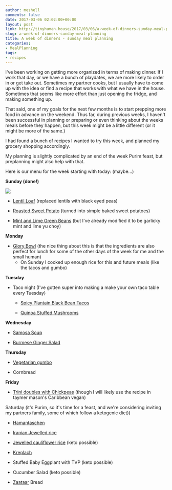```yaml
---
author: meshell
comments: false
date: 2017-03-06 02:02:00+00:00
layout: post
link: http://tinyhuman.house/2017/03/06/a-week-of-dinners-sunday-meal-planning/
slug: a-week-of-dinners-sunday-meal-planning
title: A week of dinners - sunday meal planning
categories:
- MealPlanning
tags:
- recipes
---
```


I've been working on getting more organized in terms of making dinner. If I work that day, or we have a bunch of playdates, we are more likely to order in or get take out. Sometimes my partner cooks, but I usually have to come up with the idea or find a recipe that works with what we have in the house. Sometimes that seems like more effort than just opening the fridge, and making something up.

That said, one of my goals for the next few months is to start prepping more food in advance on the weekend. Thus far, during previous weeks, I haven't been successful in planning or preparing or even thinking about the weeks meals before they happen, but this week might be a little different (or it might be more of the same.)

I had found a bunch of recipes I wanted to try this week, and planned my grocery shopping accordingly.

My planning is slightly complicated by an end of the week Purim feast, but preplanning might also help with that.

Here is our menu for the week starting with today: (maybe...)

**Sunday (done!)**

![](/img/black-eyed-pea-loaf-1024x768-min.jpg)


  * [Lentil Loaf](http://www.myvegancookbook.com/recipes/recipe.php?id=16) (replaced lentils with black eyed peas)

  * [Roasted Sweet Potato](http://www.theveganroad.com/recipes/roasted-sweet-potatoes-with-pumpkin-seeds/) (turned into simple baked sweet potatoes)
  * [Mint and Lime Green Beans](http://www.marthastewart.com/852398/green-beans-lime-and-mint) (but I've already modified it to be garlicky mint and lime yu choy)


**Monday**

  * [Glory Bowl](http://whitewatercooks.com/portfolio_page/glory-bowl/) (the nice thing about this is that the ingredients are also perfect for lunch for some of the other days of the week for me and the small human)
    * On Sunday I cooked up enough rice for this and future meals (like the tacos and gumbo)

**Tuesday**

  * Taco night (I've gotten super into making a make your own taco table every Tuesday)


    * [Spicy Plantain Black Bean Tacos](http://minimalistbaker.com/spicy-plantain-black-bean-tacos/)


    * [Quinoa Stuffed Mushrooms](http://cooknourishbliss.com/2016/08/01/mexican-quinoa-stuffed-portabella-mushrooms/)


**Wednesday**
  * [Samosa Soup](http://yupitsvegan.com/2014/09/16/samosa-soup/)


  * [Burmese Ginger Salad](http://mayabugs.com/blog/asian-recipes/burmese-ginger-salad/)


**Thursday**




  * [Vegetarian gumbo](http://spicysouthernkitchen.com/vegetarian-gumbo/)


  * Cornbread


**Friday**

  * [Trini doubles with Chickpeas](http://www.food.com/recipe/trini-doubles-caribbean-fried-dough-and-chickpea-sandwiches-232226) (though I will likely use the recipe in taymer mason's Caribbean vegan)


Saturday (it's Purim, so it's time for a feast, and we're considering inviting my partners family, some of which follow a ketogenic diet))

  * [Hamantaschen](http://www.haaretz.com/jewish/kosher-cuisine/.premium-1.579057)


  * [Iranian Jewelled rice](http://www.thekitchn.com/recipe-iranian-jeweled-rice-recipes-from-the-kitchn-194680)


  * [Jewelled cauliflower rice](http://littleferrarokitchen.com/2016/04/jeweled-cauliflower-rice-pomegranate-pistachios/) (keto possible)


  * [Kreplach](http://www.jvs.org.uk/vegan-kreplach-for-purim/)


  * Stuffed Baby Eggplant with TVP (keto possible)


  * Cucumber Salad (keto possible)


  * [Zaataar](http://www.kitchenofpalestine.com/zaatar-bread/) Bread
